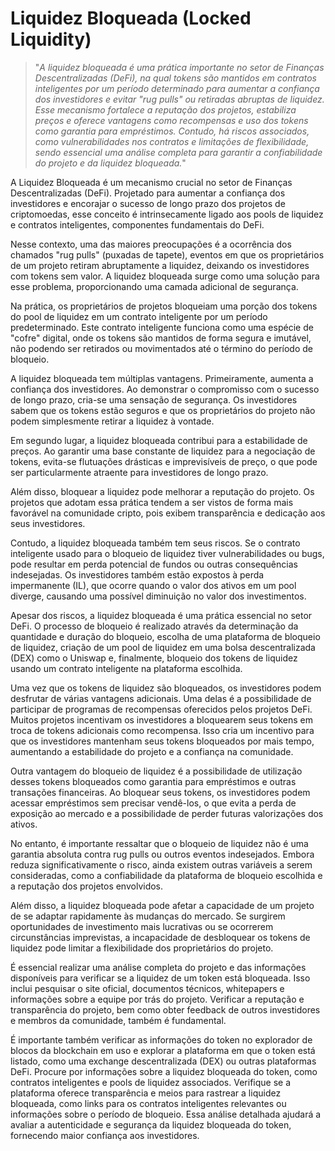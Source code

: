# Liquidez Bloqueada (Locked Liquidity)

>"*A liquidez bloqueada é uma prática importante no setor de Finanças Descentralizadas (DeFi), na qual tokens são mantidos em contratos inteligentes por um período determinado para aumentar a confiança dos investidores e evitar "rug pulls" ou retiradas abruptas de liquidez. Esse mecanismo fortalece a reputação dos projetos, estabiliza preços e oferece vantagens como recompensas e uso dos tokens como garantia para empréstimos. Contudo, há riscos associados, como vulnerabilidades nos contratos e limitações de flexibilidade, sendo essencial uma análise completa para garantir a confiabilidade do projeto e da liquidez bloqueada.*"

A Liquidez Bloqueada é um mecanismo crucial no setor de Finanças Descentralizadas (DeFi). Projetado para aumentar a confiança dos investidores e encorajar o sucesso de longo prazo dos projetos de criptomoedas, esse conceito é intrinsecamente ligado aos pools de liquidez e contratos inteligentes, componentes fundamentais do DeFi.

Nesse contexto, uma das maiores preocupações é a ocorrência dos chamados "rug pulls" (puxadas de tapete), eventos em que os proprietários de um projeto retiram abruptamente a liquidez, deixando os investidores com tokens sem valor. A liquidez bloqueada surge como uma solução para esse problema, proporcionando uma camada adicional de segurança.

Na prática, os proprietários de projetos bloqueiam uma porção dos tokens do pool de liquidez em um contrato inteligente por um período predeterminado. Este contrato inteligente funciona como uma espécie de "cofre" digital, onde os tokens são mantidos de forma segura e imutável, não podendo ser retirados ou movimentados até o término do período de bloqueio.

A liquidez bloqueada tem múltiplas vantagens. Primeiramente, aumenta a confiança dos investidores. Ao demonstrar o compromisso com o sucesso de longo prazo, cria-se uma sensação de segurança. Os investidores sabem que os tokens estão seguros e que os proprietários do projeto não podem simplesmente retirar a liquidez à vontade.

Em segundo lugar, a liquidez bloqueada contribui para a estabilidade de preços. Ao garantir uma base constante de liquidez para a negociação de tokens, evita-se flutuações drásticas e imprevisíveis de preço, o que pode ser particularmente atraente para investidores de longo prazo.

Além disso, bloquear a liquidez pode melhorar a reputação do projeto. Os projetos que adotam essa prática tendem a ser vistos de forma mais favorável na comunidade cripto, pois exibem transparência e dedicação aos seus investidores.

Contudo, a liquidez bloqueada também tem seus riscos. Se o contrato inteligente usado para o bloqueio de liquidez tiver vulnerabilidades ou bugs, pode resultar em perda potencial de fundos ou outras consequências indesejadas. Os investidores também estão expostos à perda impermanente (IL), que ocorre quando o valor dos ativos em um pool diverge, causando uma possível diminuição no valor dos investimentos.

Apesar dos riscos, a liquidez bloqueada é uma prática essencial no setor DeFi. O processo de bloqueio é realizado através da determinação da quantidade e duração do bloqueio, escolha de uma plataforma de bloqueio de liquidez, criação de um pool de liquidez em uma bolsa descentralizada (DEX) como o Uniswap e, finalmente, bloqueio dos tokens de liquidez usando um contrato inteligente na plataforma escolhida.

Uma vez que os tokens de liquidez são bloqueados, os investidores podem desfrutar de várias vantagens adicionais. Uma delas é a possibilidade de participar de programas de recompensas oferecidos pelos projetos DeFi. Muitos projetos incentivam os investidores a bloquearem seus tokens em troca de tokens adicionais como recompensa. Isso cria um incentivo para que os investidores mantenham seus tokens bloqueados por mais tempo, aumentando a estabilidade do projeto e a confiança na comunidade.

Outra vantagem do bloqueio de liquidez é a possibilidade de utilização desses tokens bloqueados como garantia para empréstimos e outras transações financeiras. Ao bloquear seus tokens, os investidores podem acessar empréstimos sem precisar vendê-los, o que evita a perda de exposição ao mercado e a possibilidade de perder futuras valorizações dos ativos.

No entanto, é importante ressaltar que o bloqueio de liquidez não é uma garantia absoluta contra rug pulls ou outros eventos indesejados. Embora reduza significativamente o risco, ainda existem outras variáveis a serem consideradas, como a confiabilidade da plataforma de bloqueio escolhida e a reputação dos projetos envolvidos.

Além disso, a liquidez bloqueada pode afetar a capacidade de um projeto de se adaptar rapidamente às mudanças do mercado. Se surgirem oportunidades de investimento mais lucrativas ou se ocorrerem circunstâncias imprevistas, a incapacidade de desbloquear os tokens de liquidez pode limitar a flexibilidade dos proprietários do projeto.

É essencial realizar uma análise completa do projeto e das informações disponíveis para verificar se a liquidez de um token está bloqueada. Isso inclui pesquisar o site oficial, documentos técnicos, whitepapers e informações sobre a equipe por trás do projeto. Verificar a reputação e transparência do projeto, bem como obter feedback de outros investidores e membros da comunidade, também é fundamental.

É importante também verificar as informações do token no explorador de blocos da blockchain em uso e explorar a plataforma em que o token está listado, como uma exchange descentralizada (DEX) ou outras plataformas DeFi. Procure por informações sobre a liquidez bloqueada do token, como contratos inteligentes e pools de liquidez associados. Verifique se a plataforma oferece transparência e meios para rastrear a liquidez bloqueada, como links para os contratos inteligentes relevantes ou informações sobre o período de bloqueio. Essa análise detalhada ajudará a avaliar a autenticidade e segurança da liquidez bloqueada do token, fornecendo maior confiança aos investidores.